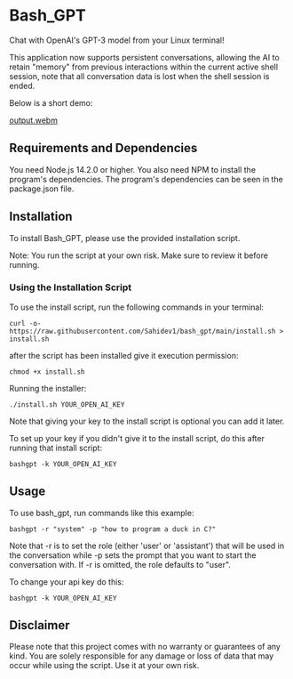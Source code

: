 # Bash_GPT

Chat with OpenAI's GPT-3 model from your Linux terminal!

This application now supports persistent conversations, allowing the AI to retain "memory" from previous interactions within the current active shell session, note that all conversation data is lost when the shell session is ended.

Below is a short demo:

[output.webm](https://github.com/Sahidev1/bash_gpt/assets/80922338/b574b029-1368-4e34-9982-58a77cda7d93)

## Requirements and Dependencies

You need Node.js 14.2.0 or higher. You also need NPM to install the program's dependencies. The program's dependencies can be seen in the package.json file.
## Installation

To install Bash_GPT, please use the provided installation script.

Note: You run the script at your own risk. Make sure to review it before running.
### Using the Installation Script

To use the install script, run the following commands in your terminal:


```
curl -o- https://raw.githubusercontent.com/Sahidev1/bash_gpt/main/install.sh > install.sh
```

after the script has been installed give it execution permission:
```
chmod +x install.sh
```
Running the installer: 
```
./install.sh YOUR_OPEN_AI_KEY
```
Note that giving your key to the install script is optional you can add it later.


To set up your key if you didn't give it to the install script, do this after running that install script:
```
bashgpt -k YOUR_OPEN_AI_KEY
```

## Usage

To use bash_gpt, run commands like this example:


```
bashgpt -r "system" -p "how to program a duck in C?"
```

Note that -r is to set the role (either 'user' or 'assistant') that will be used in the conversation while -p sets the prompt that you want to start the conversation with. If -r is omitted, the role defaults to "user".

To change your api key do this: 
```
bashgpt -k YOUR_OPEN_AI_KEY
```

## Disclaimer

Please note that this project comes with no warranty or guarantees of any kind. You are solely responsible for any damage or loss of data that may occur while using the script. Use it at your own risk.

